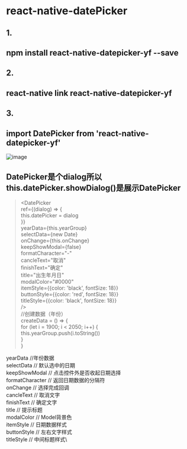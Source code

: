 # react-native-datePicker
##  1.
##  npm install  react-native-datepicker-yf --save
##  2.
##  react-native link react-native-datepicker-yf
##  3.
##  import DatePicker from 'react-native-datepicker-yf'

![image](https://github.com/AbelHuai/react-native-datePicker/04052A13-367F-4497-93F1-A6775FC40CC9.jpg)

##  DatePicker是个dialog所以 this.datePicker.showDialog()是展示DatePicker
>  <DatePicker \
      ref={(dialog) => { \
         this.datePicker = dialog \
     }} \
     yearData={this.yearGroup} \
     selectData={new Date} \
     onChange={this.onChange} \
     keepShowModal={false} \
     formatCharacter="-" \
     cancleText="取消" \
     finishText="确定" \
     title="出生年月日" \
     modalColor="#0000" \
     itemStyle={{color: 'black', fontSize: 18}} \
     buttonStyle={{color: 'red', fontSize: 18}} \
     titleStyle={{color: 'black', fontSize: 18}} \
  /> \
 //创建数据（年份） \
  createData = () => { \
         for (let i = 1900; i < 2050; i++) { \
             this.yearGroup.push(i.toString()) \
         } \
     } 

yearData //年份数据 \
selectData // 默认选中的日期\
keepShowModal // 点击控件外是否收起日期选择\
formatCharacter // 返回日期数据的分隔符\
onChange // 选择完成回调\
cancleText // 取消文字\
finishText // 确定文字\
title // 提示标题\
modalColor // Model背景色\
itemStyle // 日期数据样式\
buttonStyle // 左右文字样式\
titleStyle // 中间标题样式\
